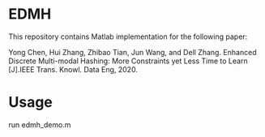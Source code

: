 # EDMH
This repository contains Matlab implementation for the following paper:

Yong Chen, Hui Zhang, Zhibao Tian, Jun Wang, and Dell Zhang. Enhanced Discrete Multi-modal Hashing: More Constraints yet Less Time to Learn [J].IEEE Trans. Knowl. Data Eng, 2020.

# Usage
run edmh_demo.m
